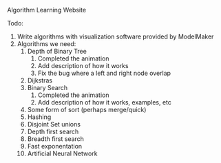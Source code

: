 
Algorithm Learning Website


Todo:
1. Write algorithms with visualization software provided by ModelMaker
2. Algorithms we need: 
   1. Depth of Binary Tree 
      1. Completed the animation
      2. Add description of how it works
      3. Fix the bug where a left and right node overlap
   2. Dijkstras
   3. Binary Search 
      1. Completed the animation
      2. Add description of how it works, examples, etc
   4. Some form of sort (perhaps merge/quick)
   5. Hashing
   6. Disjoint Set unions
   7. Depth first search
   8. Breadth first search
   9.  Fast exponentation
   10. Artificial Neural Network
